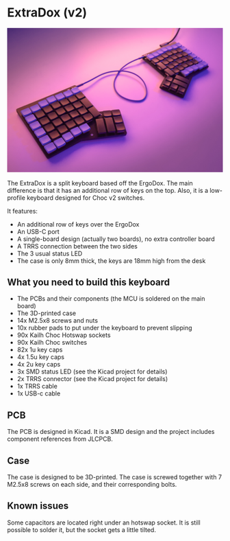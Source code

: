 # ExtraDox (v2)

![The ExtraDox](Pictures/1.jpg)

The ExtraDox is a split keyboard based off the ErgoDox. The main difference is
that it has an additional row of keys on the top. Also, it is a low-profile
keyboard designed for Choc v2 switches.

It features:

- An additional row of keys over the ErgoDox
- An USB-C port
- A single-board design (actually two boards), no extra controller board
- A TRRS connection between the two sides
- The 3 usual status LED
- The case is only 8mm thick, the keys are 18mm high from the desk

## What you need to build this keyboard

- The PCBs and their components (the MCU is soldered on the main board)
- The 3D-printed case
- 14x M2.5x8 screws and nuts
- 10x rubber pads to put under the keyboard to prevent slipping
- 90x Kailh Choc Hotswap sockets
- 90x Kailh Choc switches
- 82x 1u key caps
- 4x 1.5u key caps
- 4x 2u key caps
- 3x SMD status LED (see the Kicad project for details)
- 2x TRRS connector (see the Kicad project for details)
- 1x TRRS cable
- 1x USB-c cable

## PCB

The PCB is designed in Kicad. It is a SMD design and the project includes
component references from JLCPCB.

## Case

The case is designed to be 3D-printed. The case is screwed together with 7
M2.5x8 screws on each side, and their corresponding bolts.

## Known issues

Some capacitors are located right under an hotswap socket. It is still possible
to solder it, but the socket gets a little tilted.
